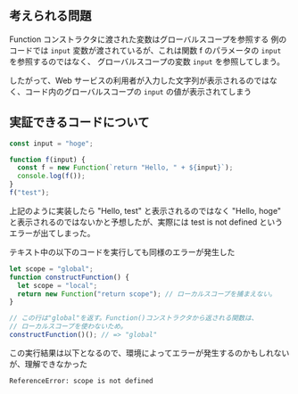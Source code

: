## 考えられる問題

Function コンストラクタに渡された変数はグローバルスコープを参照する
例のコードでは `input` 変数が渡されているが、これは関数 f のパラメータの `input` を参照するのではなく、
グローバルスコープの変数 `input` を参照してしまう。

したがって、Web サービスの利用者が入力した文字列が表示されるのではなく、コード内のグローバルスコープの `input` の値が表示されてしまう

## 実証できるコードについて

```js
const input = "hoge";

function f(input) {
  const f = new Function(`return "Hello, " + ${input}`);
  console.log(f());
}
f("test");
```

上記のように実装したら "Hello, test" と表示されるのではなく "Hello, hoge" と表示されるのではないかと予想したが、実際には test is not defined というエラーが出てしまった。

テキスト中の以下のコードを実行しても同様のエラーが発生した

```js
let scope = "global";
function constructFunction() {
  let scope = "local";
  return new Function("return scope"); // ローカルスコープを捕まえない。
}

// この行は"global"を返す。Function()コンストラクタから返される関数は、
// ローカルスコープを使わないため。
constructFunction()(); // => "global"
```

この実行結果は以下となるので、環境によってエラーが発生するのかもしれないが、理解できなかった

```
ReferenceError: scope is not defined
```
